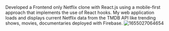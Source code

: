 Developed a Frontend only Netflix clone with React.js using a mobile-first approach that implements the use of React hooks. My web application loads and displays current Netflix data from the TMDB API like trending shows, movies, documentaries deployed with Firebase.
![1655027064654](https://user-images.githubusercontent.com/90927148/173244048-55ce8297-ab17-45b5-b403-b96dd30d08f6.jpg)

